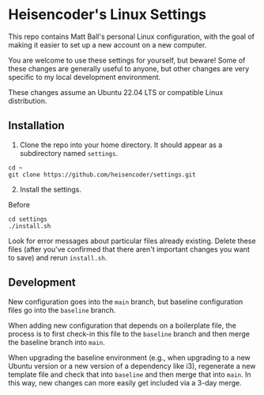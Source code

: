 # Heisencoder's Linux Settings

This repo contains Matt Ball's personal Linux configuration,
with the goal of making it easier to set up a new account on a new computer.

You are welcome to use these settings for yourself, but beware!
Some of these changes are generally useful to anyone, but other changes are very specific to my local development environment.

These changes assume an Ubuntu 22.04 LTS or compatible Linux distribution.

## Installation

1. Clone the repo into your home directory.  It should appear as a subdirectory named `settings`.

```shell
cd ~
git clone https://github.com/heisencoder/settings.git
```

2. Install the settings. 

Before 

```shell
cd settings
./install.sh
```

Look for error messages about particular files already existing.  Delete these files
(after you've confirmed that there aren't important changes you want to save) and rerun `install.sh`.

## Development

New configuration goes into the `main` branch, but baseline configuration files go into the `baseline` branch.

When adding new configuration that depends on a boilerplate file, the process is to first check-in this file to the `baseline`
branch and then merge the baseline branch into `main`.

When upgrading the baseline environment (e.g., when upgrading to a new Ubuntu version or a new version of a dependency like i3), 
regenerate a new template file and check that into `baseline` and then merge that into `main`.
In this way, new changes can more easily get included via a 3-day merge.
